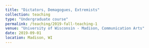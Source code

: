 ```yaml
---
title: "Dictators, Demagogues, Extremists"
collection: teaching
type: "Undergraduate course"
permalink: /teaching/2019-fall-teaching-1
venue: "University of Wisconsin - Madison, Communication Arts"
date: 2019-09-01
location: Madison, WI
---
```

